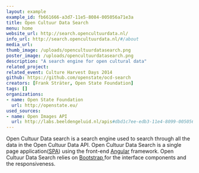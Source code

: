 ```yaml
---
layout: example
example_id: fb661666-a3d7-11e5-8084-005056a71e3a
title: Open Cultuur Data Search
menu: home
website_url: http://search.opencultuurdata.nl/
info_url: http://search.opencultuurdata.nl/#/about
media_url: 
thumb_image: /uploads/opencultuurdatasearch.png
poster_image: /uploads/opencultuurdatasearch.png
description: "A search engine for open cultural data"
related_project: 
related_event: Culture Harvest Days 2014
github: https://github.com/openstate/ocd-search
creators: [Frank Sträter, Open State Foundation]
tags: []
organizations: 
- name: Open State Foundation
  url: http://openstate.eu/
used_sources: 
- name: Open Images API
  url: http://labs.beeldengeluid.nl/apis#dbd1c7ee-edb3-11e4-8099-005056a71e3a
---
```

<p>Open Cultuur Data search is a search engine used to search through all the data in the Open Cultuur Data API. Open Cultuur Data Search is a single page application(<a href="http://en.wikipedia.org/wiki/Single-page_application">SPA</a>) using the front-end <a href="https://angularjs.org/">Angular</a> framework. Open Cultuur Data Search relies on <a href="http://getbootstrap.com/">Bootstrap </a>for the interface components and the responsiveness.</p>
